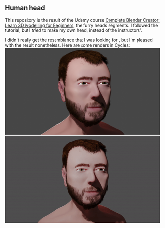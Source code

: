 ## Human head

This repository is the result of the Udemy course [Complete Blender Creator: Learn 3D Modelling for Beginners](https://www.udemy.com/course/blendertutorial/), the furry heads segments.
I followed the tutorial, but I *tried* to make my own head, instead of the instructors'.

I didn't really get the resemblance that I was looking for , but I'm pleased with the result nonetheless.
Here are some renders in Cycles:
![isometric](render/final.png)
![animation](render/orbiting/render.gif)
